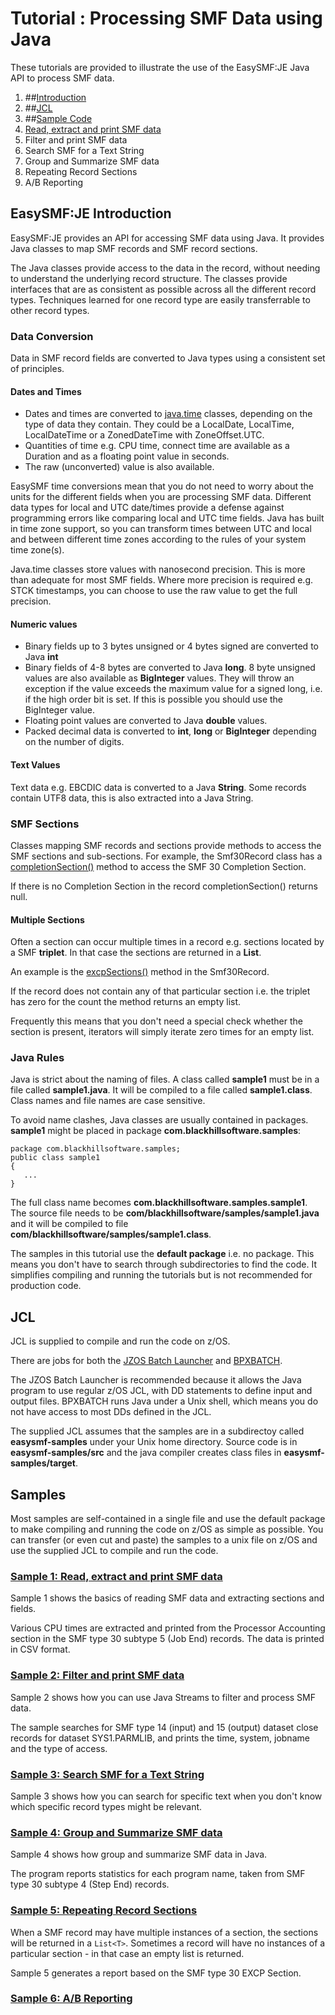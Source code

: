 # Tutorial : Processing SMF Data using Java

These tutorials are provided to illustrate the use of the EasySMF:JE Java API to process SMF data.

1. ##[Introduction](#EasySMF:JE-Introduction)
1. ##[JCL](#JCL)
1. ##[Sample Code](#Samples)
 1. [Read, extract and print SMF data](Sample-1:-Read,-extract-and-print-SMF-data)
 2. Filter and print SMF data
 3. Search SMF for a Text String
 4. Group and Summarize SMF data
 5. Repeating Record Sections
 6. A/B Reporting
 

## EasySMF:JE Introduction

EasySMF:JE provides an API for accessing SMF data using Java. It provides Java classes to map SMF records and SMF record sections.

The Java classes provide access to the data in the record, without needing to understand the underlying record structure.
The classes provide interfaces that are as consistent as possible across all the different record types.
Techniques learned for one record type are easily transferrable to other record types.

### Data Conversion

Data in SMF record fields are converted to Java types using a consistent set of principles.

#### Dates and Times

- Dates and times are converted to [java.time](https://docs.oracle.com/javase/8/docs/api/java/time/package-summary.html) classes, depending on the type of data they contain. 
They could be a LocalDate, LocalTime, LocalDateTime or a ZonedDateTime with ZoneOffset.UTC. 
- Quantities of time e.g. CPU time, connect time are available as a Duration and as a floating point value in seconds.
- The raw (unconverted) value is also available.

EasySMF time conversions mean that you do not need to worry about the units for the different fields when you are processing SMF data.
Different data types for local and UTC date/times provide a defense against programming errors like comparing local and UTC time fields.
Java has built in time zone support, so you can transform times between UTC and local and between different time zones according to the rules of your system time zone(s).

Java.time classes store values with nanosecond precision. This is more than adequate for most SMF fields. Where more precision is required e.g. STCK timestamps, you can choose to use the raw value to get the full precision.

#### Numeric values

- Binary fields up to 3 bytes unsigned or 4 bytes signed are converted to Java **int**
- Binary fields of 4-8 bytes are converted to Java **long**.
8 byte unsigned values are also available as **BigInteger** values. They will throw an exception if the value exceeds the maximum value for a signed long, i.e. if the high order bit is set. If this is possible you should use the BigInteger value.
- Floating point values are converted to Java **double** values.
- Packed decimal data is converted to **int**, **long** or **BigInteger** depending on the number of digits.

#### Text Values

Text data e.g. EBCDIC data is converted to a Java **String**. Some records contain UTF8 data, this is also extracted into a Java String.

### SMF Sections

Classes mapping SMF records and sections provide methods to access the SMF sections and sub-sections. For example, the Smf30Record class has a [completionSection()](https://static.blackhillsoftware.com/easysmf/javadoc/com/blackhillsoftware/smf/smf30/Smf30Record.html#completionSection--) method to access the SMF 30 Completion Section.

If there is no Completion Section in the record completionSection() returns null.

#### Multiple Sections

Often a section can occur multiple times in a record e.g. sections located by a SMF **triplet**. In that case the sections are returned in a **List**.

An example is the [excpSections()](https://static.blackhillsoftware.com/easysmf/javadoc/com/blackhillsoftware/smf/smf30/Smf30Record.html#excpSections--) method in the Smf30Record.

 If the record does not contain any of that particular section i.e. the triplet has zero for the count the method returns an empty list.

Frequently this means that you don't need a special check whether the section is present, iterators will simply iterate zero times for an empty list.

### Java Rules

Java is strict about the naming of files. A class called **sample1** must be in a file called **sample1.java**.
It will be compiled to a file called **sample1.class**. Class names and file names are case sensitive.

To avoid name clashes, Java classes are usually contained in packages. **sample1** might be placed in package
**com.blackhillsoftware.samples**:

```
package com.blackhillsoftware.samples;
public class sample1 
{
   ...
}
```

The full class name becomes **com.blackhillsoftware.samples.sample1**. The source file needs to be
**com/blackhillsoftware/samples/sample1.java** and it will be compiled to file
**com/blackhillsoftware/samples/sample1.class**.

The samples in this tutorial use the **default package** i.e. no package.
This means you don't have to search through subdirectories to find the code.
It simplifies compiling and running the tutorials but is not recommended for production code.

## JCL

JCL is supplied to compile and run the code on z/OS.

There are jobs for both the [JZOS Batch Launcher](./JCL/JZOS.txt) and [BPXBATCH](./JCL/BPXBATCH.txt). 

The JZOS Batch Launcher is recommended because it allows the Java program to use regular z/OS JCL, with DD statements
to define input and output files. BPXBATCH runs Java under a Unix shell, which means you do not have access to most
DDs defined in the JCL.

The supplied JCL assumes that the samples are in a subdirectoy called **easysmf-samples** under your Unix home
directory. Source code is in **easysmf-samples/src** and the java compiler creates class files in
**easysmf-samples/target**.

## Samples

Most samples are self-contained in a single file and use the default package to make compiling and running the code
on z/OS as simple as possible. You can transfer (or even cut and paste) the samples to a unix file on z/OS and
use the supplied JCL to compile and run the code.

### [Sample 1: Read, extract and print SMF data](Sample1.md)

Sample 1 shows the basics of reading SMF data and extracting sections and fields.

Various CPU times are extracted and printed from the Processor Accounting section in the SMF type 30
subtype 5 (Job End) records. The data is printed in CSV format.

### [Sample 2: Filter and print SMF data](Sample2.md)

Sample 2 shows how you can use Java Streams to filter and process SMF data.

The sample searches for SMF type 14 (input) and 15 (output) dataset close records for dataset SYS1.PARMLIB, and
prints the time, system, jobname and the type of access.

### [Sample 3: Search SMF for a Text String](Sample3.md)

Sample 3 shows how you can search for specific text when you don't know which specific record types might be relevant.

### [Sample 4: Group and Summarize SMF data](Sample4.md)

Sample 4 shows how group and summarize SMF data in Java.

The program reports statistics for each program name, taken from SMF type 30 subtype 4 (Step End) records.

### [Sample 5: Repeating Record Sections](Sample5.md)

When a SMF record may have multiple instances of a section, the sections will be returned in a `List<T>`. Sometimes a record will have no instances of a particular section - in that case an empty list is returned. 

Sample 5 generates a report based on the SMF type 30 EXCP Section.

### [Sample 6: A/B Reporting](Sample6.md)